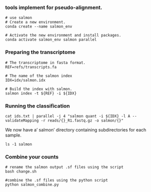 ### tools implement for pseudo-alignment.

```
# use salmon
# Create a new environment.
conda create --name salmon_env

# Activate the new environment and install packages.
conda activate salmon_env salmon parallel
```
### Preparing the transcriptome
```
# The transcriptome in fasta format.
REF=refs/transcripts.fa

# The name of the salmon index
IDX=idx/salmon.idx

# Build the index with salmon.
salmon index -t ${REF} -i ${IDX}

```
### Running the classification
```
cat ids.txt | parallel -j 4 "salmon quant -i ${IDX} -l A --validateMapping -r reads/{}_R1.fastq.gz -o salmon/{}"
```
We now have a’ salmon’ directory containing subdirectories for each sample.
```
ls -1 salmon
```
### Combine your counts
```
# rename the salmon output .sf files using the script
bash change.sh

#combine the .sf files using the python script
python salmon_combine.py

```
